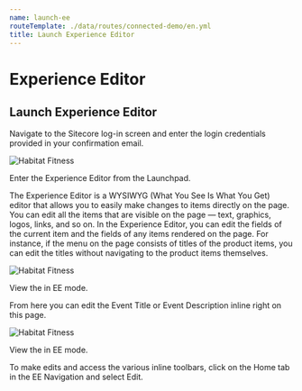 ```yaml
---
name: launch-ee
routeTemplate: ./data/routes/connected-demo/en.yml
title: Launch Experience Editor
---
```


# Experience Editor
## Launch Experience Editor
Navigate to the Sitecore log-in screen and enter the login credentials provided in your confirmation email.

<p>
  <div class="row">
    <div class="col-md-6"> 
      <p><img src="/assets/img/ExperienceEditor1.jpg" alt="Habitat Fitness"></p>
    </div>
    <div class="col-md-6"> 
      <p>Enter the Experience Editor from the Launchpad.</p>
      <p>The Experience Editor is a WYSIWYG (What You See Is What You Get) editor that allows you to easily make changes to items directly on the page. You can edit all the items that are visible on the page — text, graphics, logos, links, and so on. In the Experience Editor, you can edit the fields of the current item and the fields of any items rendered on the page. For instance, if the menu on the page consists of titles of the product items, you can edit the titles without navigating to the product items themselves.</p>
    </div>
  </div>
<p>

<p>
  <div class="row">
    <div class="col-md-6"> 
      <p><img src="/assets/img/ExperienceEditor2.jpg" alt="Habitat Fitness"></p>
    </div>
    <div class="col-md-6"> 
      <p>View the  in EE mode.</p>
      <p>From here you can edit the Event Title or Event Description inline right on this page. </p>
    </div>
  </div>
<p>

<p>
  <div class="row">
    <div class="col-md-6"> 
      <p><img src="/assets/img/ExperienceEditor3.jpg" alt="Habitat Fitness"></p>
    </div>
    <div class="col-md-6"> 
      <p>View the  in EE mode.</p>
      <p>To make edits and access the various inline toolbars, click on the Home tab in the EE Navigation and select Edit.</p>
    </div>
  </div>
<p>
